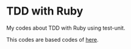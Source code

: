 TDD with Ruby
=============


My codes about TDD with Ruby using test-unit.

This codes are based codes of
[here](www.casadocodigo.com.br/products/livro-tdd-ruby).
